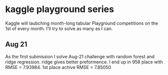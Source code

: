 # kaggle playground series
Kaggle will laubching month-long tabular Playground competitions on the 1st of every month.
I'll try to solve as many as I can.

## Aug 21
As the first submission I solve Aug-21 challenge with random forest and ridge regression.
ridge gives better preformence. I end up in 958 place with RMSE = 7.93984.
1st place achive RMSE = 7.85050

